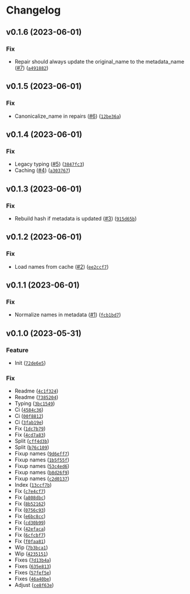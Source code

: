 # Changelog

<!--next-version-placeholder-->

## v0.1.6 (2023-06-01)
### Fix

* Repair should always update the original_name to the metadata_name ([#7](https://github.com/bdraco/index-503/issues/7)) ([`a491882`](https://github.com/bdraco/index-503/commit/a491882da721232efdb2b8d1a66dec44ba03433c))

## v0.1.5 (2023-06-01)
### Fix

* Canonicalize_name in repairs ([#6](https://github.com/bdraco/index-503/issues/6)) ([`12be36a`](https://github.com/bdraco/index-503/commit/12be36a6bcb7d64867e717e8aca0fd875562eab6))

## v0.1.4 (2023-06-01)
### Fix

* Legacy typing ([#5](https://github.com/bdraco/index-503/issues/5)) ([`3847fc3`](https://github.com/bdraco/index-503/commit/3847fc342235c81cb9b94c90c366b63215ab7c0f))
* Caching ([#4](https://github.com/bdraco/index-503/issues/4)) ([`a303767`](https://github.com/bdraco/index-503/commit/a3037676d79fb59b0694745161b00a8f74251a39))

## v0.1.3 (2023-06-01)
### Fix

* Rebuild hash if metadata is updated ([#3](https://github.com/bdraco/index-503/issues/3)) ([`915d65b`](https://github.com/bdraco/index-503/commit/915d65bc821de15b055f7aad2326c781cbd633b4))

## v0.1.2 (2023-06-01)
### Fix

* Load names from cache ([#2](https://github.com/bdraco/index-503/issues/2)) ([`ee2ccf7`](https://github.com/bdraco/index-503/commit/ee2ccf7c5eed26266ab33a5a81c8a9df6347ff2b))

## v0.1.1 (2023-06-01)
### Fix

* Normalize names in metadata ([#1](https://github.com/bdraco/index-503/issues/1)) ([`fcb1bd7`](https://github.com/bdraco/index-503/commit/fcb1bd74416137779749b2b5d0bfdd057dde7590))

## v0.1.0 (2023-05-31)
### Feature

* Init ([`72de6e5`](https://github.com/bdraco/index-503/commit/72de6e5f34d292ec190374273e10283b83d0bfda))

### Fix

* Readme ([`4c1f324`](https://github.com/bdraco/index-503/commit/4c1f324ceaec25b21b3273d0473fd488f2de1f84))
* Readme ([`7385204`](https://github.com/bdraco/index-503/commit/738520423add3f6ac4d6a0629f19f0ade3a0ab83))
* Typing ([`3bc1549`](https://github.com/bdraco/index-503/commit/3bc154989cebecc5864ddeab52aefd2e5161cb95))
* Ci ([`4584c36`](https://github.com/bdraco/index-503/commit/4584c368b8380d4f6eed7756642c03adda83db83))
* Ci ([`00f8812`](https://github.com/bdraco/index-503/commit/00f8812786bf8f43b8395a5209d5811b27fd752e))
* Ci ([`3fab19e`](https://github.com/bdraco/index-503/commit/3fab19eefccc157bc5686ae1686a78d9dc17e1f9))
* Fix ([`1dc7b79`](https://github.com/bdraco/index-503/commit/1dc7b791d2a2d028ec84f0fc06a5169d8afdde80))
* Fix ([`4cd7a83`](https://github.com/bdraco/index-503/commit/4cd7a8313e62d24cad563a5ec239712a93bc5cc4))
* Split ([`cff4d3b`](https://github.com/bdraco/index-503/commit/cff4d3b9fddc111d2be0b6d292916197153d647e))
* Split ([`b76c109`](https://github.com/bdraco/index-503/commit/b76c109cf8ba18064fd836330a5854e695905736))
* Fixup names ([`9d6eff7`](https://github.com/bdraco/index-503/commit/9d6eff7034ebfcbd2c18d94006897f4335ca5b86))
* Fixup names ([`1b5f55f`](https://github.com/bdraco/index-503/commit/1b5f55fba255ada17b42dc72a6d00eeb40591698))
* Fixup names ([`53c4ed6`](https://github.com/bdraco/index-503/commit/53c4ed62de2d1363fc1bd6d684a7cde7e8ef3f31))
* Fixup names ([`b8d26f9`](https://github.com/bdraco/index-503/commit/b8d26f9f5d4968af05485eceb04bd31f625d5c0f))
* Fixup names ([`c2d0137`](https://github.com/bdraco/index-503/commit/c2d0137793a14980fea264c7d3cb9d641af52c1c))
* Index ([`13ccf7b`](https://github.com/bdraco/index-503/commit/13ccf7b9a84b154ad35708dd0d468323a6e31391))
* Fix ([`c7e4cf7`](https://github.com/bdraco/index-503/commit/c7e4cf70e1986c5a99bcf07d75176ad7fb3e2fc5))
* Fix ([`a808dbc`](https://github.com/bdraco/index-503/commit/a808dbce2b77ce2363dc4592bfc33dace23efdbc))
* Fix ([`8b52162`](https://github.com/bdraco/index-503/commit/8b52162acf05ecc342e0a3ed865f5bbc0c63b002))
* Fix ([`0756c93`](https://github.com/bdraco/index-503/commit/0756c9393664492b320b74d1920f6e0eedbe2c07))
* Fix ([`e6bc8cc`](https://github.com/bdraco/index-503/commit/e6bc8ccb3214b4506d99d0886bc5dee36fe29cc7))
* Fix ([`cd30b99`](https://github.com/bdraco/index-503/commit/cd30b9929852552f42da5e3d0be8189dcb96ac29))
* Fix ([`42efaca`](https://github.com/bdraco/index-503/commit/42efacaae763c05304bba482f07745d68cdc888a))
* Fix ([`6cfcbf7`](https://github.com/bdraco/index-503/commit/6cfcbf7c18aa114596b77a1b200978f141c8d51e))
* Fix ([`f0faa81`](https://github.com/bdraco/index-503/commit/f0faa81355055ae927d472b1899dfda922dd73e1))
* Wip ([`7b3bca1`](https://github.com/bdraco/index-503/commit/7b3bca1e0652b21efaedaaa581ca03dbd4214e69))
* Wip ([`4235151`](https://github.com/bdraco/index-503/commit/4235151df36d737843d2761414249d2730709d85))
* Fixes ([`7d13b4a`](https://github.com/bdraco/index-503/commit/7d13b4a724333ca50aba24d9bf7770366f1a1149))
* Fixes ([`635e813`](https://github.com/bdraco/index-503/commit/635e813bbecc97998f3cb0de36d8d15895168860))
* Fixes ([`57fef5e`](https://github.com/bdraco/index-503/commit/57fef5e8352ed63edcd2980ac6e107adb6e7f002))
* Fixes ([`46a40be`](https://github.com/bdraco/index-503/commit/46a40bea8a1433fe62bf4d9c775830b0ca9a863c))
* Adjust ([`ce8f63e`](https://github.com/bdraco/index-503/commit/ce8f63e3ddc2573a09fde23099fecf108df13c86))
